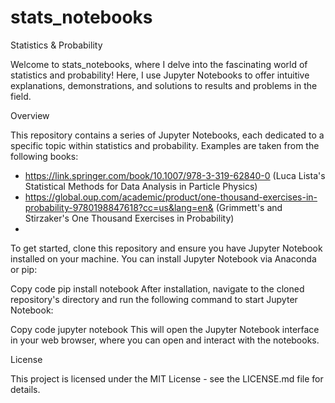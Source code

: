 # stats_notebooks
Statistics & Probability

Welcome to stats_notebooks, where I delve into the fascinating world of statistics and probability! Here, I use Jupyter Notebooks to offer intuitive explanations, demonstrations, and solutions to results and problems in the field. 

Overview

This repository contains a series of Jupyter Notebooks, each dedicated to a specific topic within statistics and probability. Examples are taken from the following books: 
- https://link.springer.com/book/10.1007/978-3-319-62840-0  (Luca Lista's Statistical Methods for Data Analysis in Particle Physics)
- https://global.oup.com/academic/product/one-thousand-exercises-in-probability-9780198847618?cc=us&lang=en& (Grimmett's and Stirzaker's One Thousand Exercises in Probability)
- 

To get started, clone this repository and ensure you have Jupyter Notebook installed on your machine. You can install Jupyter Notebook via Anaconda or pip:

Copy code
pip install notebook
After installation, navigate to the cloned repository's directory and run the following command to start Jupyter Notebook:

Copy code
jupyter notebook
This will open the Jupyter Notebook interface in your web browser, where you can open and interact with the notebooks.

License

This project is licensed under the MIT License - see the LICENSE.md file for details.
